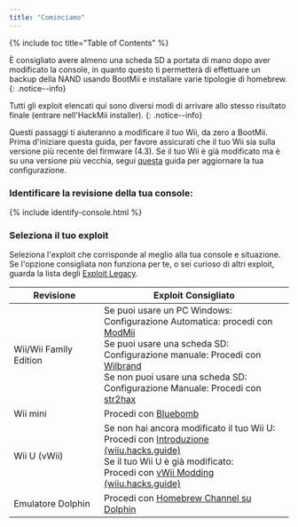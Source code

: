 ```yaml
---
title: "Cominciamo"
---
```


{% include toc title="Table of Contents" %}

È consigliato avere almeno una scheda SD a portata di mano dopo aver modificato la console, in quanto questo ti permetterà di effettuare un backup della NAND usando BootMii e installare varie tipologie di homebrew.
{: .notice--info}

Tutti gli exploit elencati qui sono diversi modi di arrivare allo stesso risultato finale (entrare nell'HackMii installer).
{: .notice--info}

Questi passaggi ti aiuteranno a modificare il tuo Wii, da zero a BootMii. Prima d'iniziare questa guida, per favore assicurati che il tuo Wii sia sulla versione più recente del firmware (4.3). Se il tuo Wii è già modificato ma è su una versione più vecchia, segui [questa](update) guida per aggiornare la tua configurazione.

### Identificare la revisione della tua console:

{% include identify-console.html %}<br>

### Seleziona il tuo exploit

Seleziona l'exploit che corrisponde al meglio alla tua console e situazione. Se l'opzione consigliata non funziona per te, o sei curioso di altri exploit, guarda la lista degli [Exploit Legacy](legacy-exploits).

| Revisione              | Exploit Consigliato                                                                                                                                                                                                                                                                                                             |
| ---------------------- | ------------------------------------------------------------------------------------------------------------------------------------------------------------------------------------------------------------------------------------------------------------------------------------------------------------------------------- |
| Wii/Wii Family Edition | Se puoi usare un PC Windows: <br> Configurazione Automatica: procedi con [ModMii](modmii)<br> Se puoi usare una scheda SD:<br> Configurazione manuale: Procedi con [Wilbrand](wilbrand)<br> Se non puoi usare una scheda SD:<br> Configurazione Manuale: Procedi con [str2hax](str2hax)<br> |
| Wii mini               | Procedi con [Bluebomb](bluebomb)                                                                                                                                                                                                                                                                                                |
| Wii U (vWii)           | Se non hai ancora modificato il tuo Wii U:<br> Procedi con [Introduzione (wiiu.hacks.guide)](https://wiiu.hacks.guide/#/)<br> Se il tuo Wii U è già modificato:<br> Procedi con [vWii Modding (wiiu.hacks.guide)](https://wiiu.hacks.guide/#/vwii-modding)                                                    |
| Emulatore Dolphin      | Procedi con [Homebrew Channel su Dolphin](homebrew-dolphin)                                                                                                                                                                                                                                                                     |
